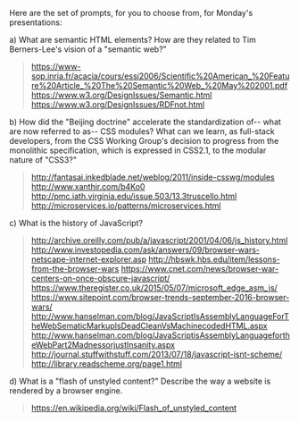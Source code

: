 Here are the set of prompts, for you to choose from, for Monday's presentations:

a) What are semantic HTML elements? How are they related to Tim Berners-Lee's vision of a "semantic web?"
>https://www-sop.inria.fr/acacia/cours/essi2006/Scientific%20American_%20Feature%20Article_%20The%20Semantic%20Web_%20May%202001.pdf
> https://www.w3.org/DesignIssues/Semantic.html
> https://www.w3.org/DesignIssues/RDFnot.html

b) How did the "Beijing doctrine" accelerate the standardization of-- what are now referred to as-- CSS modules? What can we learn, as full-stack developers, from the CSS Working Group's decision to progress from the monolithic specification, which is expressed in CSS2.1, to the modular nature of "CSS3?"
>http://fantasai.inkedblade.net/weblog/2011/inside-csswg/modules
> http://www.xanthir.com/b4Ko0
> http://pmc.iath.virginia.edu/issue.503/13.3truscello.html
> http://microservices.io/patterns/microservices.html

c) What is the history of JavaScript?
>http://archive.oreilly.com/pub/a/javascript/2001/04/06/js_history.html
> http://www.investopedia.com/ask/answers/09/browser-wars-netscape-internet-explorer.asp
> http://hbswk.hbs.edu/item/lessons-from-the-browser-wars
> https://www.cnet.com/news/browser-war-centers-on-once-obscure-javascript/
> https://www.theregister.co.uk/2015/05/07/microsoft_edge_asm_js/
> https://www.sitepoint.com/browser-trends-september-2016-browser-wars/
> http://www.hanselman.com/blog/JavaScriptIsAssemblyLanguageForTheWebSematicMarkupIsDeadCleanVsMachinecodedHTML.aspx
> http://www.hanselman.com/blog/JavaScriptisAssemblyLanguagefortheWebPart2MadnessorjustInsanity.aspx
> http://journal.stuffwithstuff.com/2013/07/18/javascript-isnt-scheme/
> http://library.readscheme.org/page1.html

d) What is a "flash of unstyled content?" Describe the way a website is rendered by a browser engine.
>https://en.wikipedia.org/wiki/Flash_of_unstyled_content